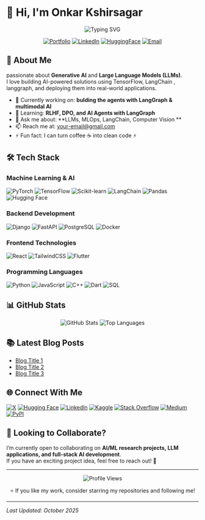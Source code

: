# 👋 Hi, I'm Onkar Kshirsagar 

<div align="center">
  <img src="https://readme-typing-svg.herokuapp.com?font=Fira+Code&pause=1000&color=2196F3&center=true&vCenter=true&width=435&lines=Machine+Learning+Engineer;LLM+%26+Generative+AI+Specialist;Full+Stack+AI+Developer" alt="Typing SVG" />
  
  [![Portfolio](https://img.shields.io/badge/Portfolio-20B2AA?style=for-the-badge&logo=About.me&logoColor=white)](https://your-portfolio-link.com)
  [![LinkedIn](https://img.shields.io/badge/LinkedIn-0077B5?style=for-the-badge&logo=LinkedIn&logoColor=white)](https://www.linkedin.com/in/your-linkedin-id)
  [![HuggingFace](https://img.shields.io/badge/🤗_Hugging_Face-FFCA1B?style=for-the-badge)](https://huggingface.co/your-hf-username)
  [![Email](https://img.shields.io/badge/Email-EA4335?style=for-the-badge&logo=gmail&logoColor=white)](mailto:your-email@gmail.com)
</div>

## 🤖 About Me
 passionate about **Generative AI** and **Large Language Models (LLMs)**.  
I love building AI-powered solutions using  TensorFlow, LangChain , langgraph, and deploying them into real-world applications.  

- 🔭 Currently working on: **bulding the agents with LangGraph & multimodal AI**  
- 🌱 Learning: **RLHF, DPO, and AI Agents with LangGraph**  
- 💬 Ask me about: **LLMs, MLOps, LangChain, Computer Vision **  
- 📫 Reach me at: [your-email@gmail.com](mailto:your-email@gmail.com)  
- ⚡ Fun fact: I can turn coffee ☕ into clean code ⚡  

## 🛠️ Tech Stack

### Machine Learning & AI
![PyTorch](https://img.shields.io/badge/PyTorch-EE4C2C?style=for-the-badge&logo=pytorch&logoColor=white)
![TensorFlow](https://img.shields.io/badge/TensorFlow-FF6F00?style=for-the-badge&logo=tensorflow&logoColor=white)
![Scikit-learn](https://img.shields.io/badge/scikit--learn-white.svg?style=for-the-badge&logo=scikit-learn&logoColor=black)
![LangChain](https://img.shields.io/badge/langchain-1C3C3C?style=for-the-badge&logo=langchain&logoColor=white)
![Pandas](https://img.shields.io/badge/Pandas-2C2D72?style=for-the-badge&logo=pandas&logoColor=white)
![Hugging Face](https://img.shields.io/badge/🤗_Transformers-FFD21E?style=for-the-badge)

### Backend Development
![Django](https://img.shields.io/badge/Django-092E20?style=for-the-badge&logo=django&logoColor=green)
![FastAPI](https://img.shields.io/badge/fastapi-109989?style=for-the-badge&logo=FASTAPI&logoColor=white)
![PostgreSQL](https://img.shields.io/badge/postgresql-336791?style=for-the-badge&logo=postgresql&logoColor=white)
![Docker](https://img.shields.io/badge/Docker-2496ED?style=for-the-badge&logo=docker&logoColor=white)

### Frontend Technologies
![React](https://img.shields.io/badge/React-20232A?style=for-the-badge&logo=react&logoColor=61DAFB)
![TailwindCSS](https://img.shields.io/badge/Tailwind_CSS-38B2AC?style=for-the-badge&logo=tailwind-css&logoColor=white)
![Flutter](https://img.shields.io/badge/Flutter-02569B?style=for-the-badge&logo=flutter&logoColor=white)

### Programming Languages
![Python](https://img.shields.io/badge/python-blue?style=for-the-badge&logo=python&logoColor=white)
![JavaScript](https://img.shields.io/badge/javascript-FFCA1B?style=for-the-badge&logo=javascript&logoColor=black)
![C++](https://img.shields.io/badge/c%2B%2B-purple?style=for-the-badge&logo=cplusplus&logoColor=white)
![Dart](https://img.shields.io/badge/dart-white?style=for-the-badge&logo=dart&logoColor=blue)
![SQL](https://img.shields.io/badge/SQL-blue?style=for-the-badge&logo=sqlite&logoColor=white)

## 📊 GitHub Stats

<div align="center">
  <img src="https://github-readme-stats.vercel.app/api?username=your-github-username&show_icons=true&theme=radical" alt="GitHub Stats" />  
  <img src="https://github-readme-stats.vercel.app/api/top-langs/?username=your-github-username&layout=compact&theme=radical" alt="Top Languages" />
</div>

## 📚 Latest Blog Posts
<!-- BLOG-POST-LIST:START -->
- [Blog Title 1](https://your-blog-link.com)
- [Blog Title 2](https://your-blog-link.com)
- [Blog Title 3](https://your-blog-link.com)
<!-- BLOG-POST-LIST:END -->

## 🌐 Connect With Me
[![X](https://img.shields.io/badge/X-000000?style=for-the-badge&logo=x&logoColor=white)](https://x.com/your-twitter)
[![Hugging Face](https://img.shields.io/badge/🤗_HuggingFace-FFD21E?style=for-the-badge)](https://huggingface.co/your-hf-username)
[![LinkedIn](https://img.shields.io/badge/LinkedIn-0077B5?style=for-the-badge&logo=linkedin&logoColor=white)](https://www.linkedin.com/in/your-linkedin-id)
[![Kaggle](https://img.shields.io/badge/kaggle-0077B5?style=for-the-badge&logo=kaggle&logoColor=white)](https://www.kaggle.com/your-kaggle-username)
[![Stack Overflow](https://img.shields.io/badge/Stack_Overflow-FE7A16?style=for-the-badge&logo=stack-overflow&logoColor=white)](https://stackoverflow.com/users/your-stackoverflow-id)
[![Medium](https://img.shields.io/badge/Medium-black?style=for-the-badge&logo=Medium&logoColor=white)](https://medium.com/@your-medium)
[![PyPI](https://img.shields.io/badge/pypi-blue?style=for-the-badge&logo=pypi&logoColor=yellow)](https://pypi.org/user/your-pypi-username/)

## 🤝 Looking to Collaborate?
I’m currently open to collaborating on **AI/ML research projects, LLM applications, and full-stack AI development**.  
If you have an exciting project idea, feel free to reach out! 🚀  

---
<div align="center">
  <img src="https://komarev.com/ghpvc/?username=your-github-username&style=flat-square&color=blue" alt="Profile Views"/>
  
  ⭐ If you like my work, consider starring my repositories and following me!
</div>

---
*Last Updated: October 2025*
